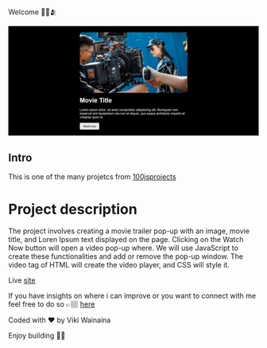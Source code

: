 Welcome 👋🏽🫂

![Design preview for the weight converter project](./assets/Screenshot%20Video%20Trailer%20Popup%20Project.png)

## Intro
This is one of the many projetcs from [100jsprojects](https://www.100jsprojects.com/project/video-trailer-popup)

# Project description

The project involves creating a movie trailer pop-up with an image, movie title, and Loren Ipsum text displayed on the page. Clicking on the Watch Now button will open a video pop-up where. We will use JavaScript to create these functionalities and add or remove the pop-up window. The video tag of HTML will create the video player, and CSS will style it. 

Live [site](https://weight-converter-proj.onrender.com)

If you have insights on where i can improve or you want to connect with me feel free to do so 
👉🏽 [here](https://twitter.com/vykiddeh_)

Coded with ❤️ by Viki Wainaina

Enjoy building 🚀🚀